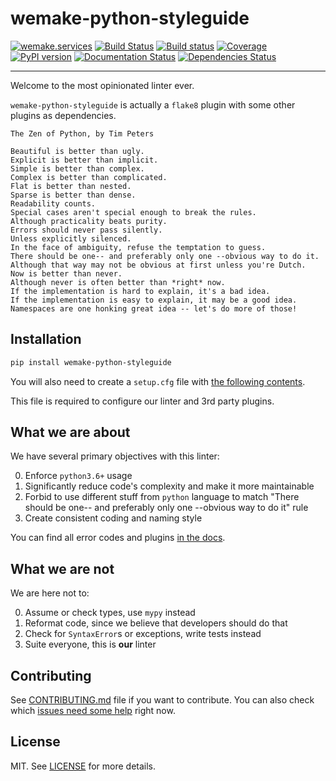 # wemake-python-styleguide

[![wemake.services](https://img.shields.io/badge/-wemake.services-green.svg?label=%20&logo=data%3Aimage%2Fpng%3Bbase64%2CiVBORw0KGgoAAAANSUhEUgAAABAAAAAQCAMAAAAoLQ9TAAAABGdBTUEAALGPC%2FxhBQAAAAFzUkdCAK7OHOkAAAAbUExURQAAAAAAAAAAAAAAAAAAAAAAAAAAAAAAAP%2F%2F%2F5TvxDIAAAAIdFJOUwAjRA8xXANAL%2Bv0SAAAADNJREFUGNNjYCAIOJjRBdBFWMkVQeGzcHAwksJnAPPZGOGAASzPzAEHEGVsLExQwE7YswCb7AFZSF3bbAAAAABJRU5ErkJggg%3D%3D)](https://wemake.services)
[![Build Status](https://travis-ci.org/wemake-services/wemake-python-styleguide.svg?branch=master)](https://travis-ci.org/wemake-services/wemake-python-styleguide)
[![Build status](https://ci.appveyor.com/api/projects/status/github/wemake-python-styleguide?svg=true)](https://ci.appveyor.com/project/wemake-services/wemake-python-styleguide)
[![Coverage](https://coveralls.io/repos/github/wemake-services/wemake-python-styleguide/badge.svg?branch=master)](https://coveralls.io/github/wemake-services/wemake-python-styleguide?branch=master)
[![PyPI version](https://badge.fury.io/py/wemake-python-styleguide.svg)](https://badge.fury.io/py/wemake-python-styleguide)
[![Documentation Status](https://readthedocs.org/projects/wemake-python-styleguide/badge/?version=latest)](https://wemake-python-styleguide.readthedocs.io/en/latest/?badge=latest)
[![Dependencies Status](https://img.shields.io/badge/dependencies-up%20to%20date-brightgreen.svg)](https://github.com/wemake-services/wemake-python-styleguide/pulls?utf8=%E2%9C%93&q=is%3Apr%20author%3Aapp%2Fdependabot)

---

Welcome to the most opinionated linter ever.

`wemake-python-styleguide` is actually a `flake8` plugin
with some other plugins as dependencies.

```text
The Zen of Python, by Tim Peters

Beautiful is better than ugly.
Explicit is better than implicit.
Simple is better than complex.
Complex is better than complicated.
Flat is better than nested.
Sparse is better than dense.
Readability counts.
Special cases aren't special enough to break the rules.
Although practicality beats purity.
Errors should never pass silently.
Unless explicitly silenced.
In the face of ambiguity, refuse the temptation to guess.
There should be one-- and preferably only one --obvious way to do it.
Although that way may not be obvious at first unless you're Dutch.
Now is better than never.
Although never is often better than *right* now.
If the implementation is hard to explain, it's a bad idea.
If the implementation is easy to explain, it may be a good idea.
Namespaces are one honking great idea -- let's do more of those!
```

## Installation

```bash
pip install wemake-python-styleguide
```

You will also need to create a `setup.cfg` file with [the following contents](https://wemake-python-styleguide.readthedocs.io/en/latest/_pages/options/config.html#third-party-plugins).

This file is required to configure our linter and 3rd party plugins.


## What we are about

We have several primary objectives with this linter:

0. Enforce `python3.6+` usage
1. Significantly reduce code's complexity and make it more maintainable
2. Forbid to use different stuff from `python` language to match
  "There should be one-- and preferably only one --obvious way to do it" rule
3. Create consistent coding and naming style

You can find all error codes and plugins [in the docs](https://wemake-python-styleguide.readthedocs.io/en/latest/_pages/errors/index.html).


## What we are not

We are here not to:

0. Assume or check types, use `mypy` instead
1. Reformat code, since we believe that developers should do that
2. Check for `SyntaxError`s or exceptions, write tests instead
3. Suite everyone, this is **our** linter


## Contributing

See [CONTRIBUTING.md](https://github.com/wemake-services/wemake-python-styleguide/blob/master/CONTRIBUTING.md) file if you want to contribute.
You can also check which [issues need some help](https://github.com/wemake-services/wemake-python-styleguide/issues?q=is%3Aissue+is%3Aopen+label%3A%22help+wanted%22) right now.


## License

MIT. See [LICENSE](https://github.com/wemake-services/wemake-python-styleguide/blob/master/LICENSE) for more details.
